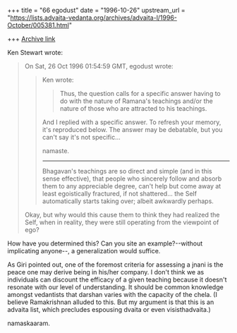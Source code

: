 +++
title = "66 egodust"
date = "1996-10-26"
upstream_url = "https://lists.advaita-vedanta.org/archives/advaita-l/1996-October/005381.html"

+++
[Archive link](https://lists.advaita-vedanta.org/archives/advaita-l/1996-October/005381.html)

Ken Stewart wrote:
> On Sat, 26 Oct 1996 01:54:59 GMT, egodust <egodust at DIGITAL.NET> wrote:
>
> >Ken wrote:
> >> Thus, the question calls for a specific answer having to do with the
> >> nature of Ramana's teachings and/or the nature of those who are
> >> attracted to his teachings.
> >>
> >
> >And I replied with a specific answer.  To refresh your memory, it's
> reproduced
> >below.  The answer may be debatable, but you can't say it's not specific...
> >
> >namaste.
> >
> >***************
> >
> >
> >Bhagavan's teachings are so direct and simple (and in this sense effective),
> >that people who sincerely follow and absorb them to any appreciable degree,
> >can't help but come away at least egoistically fractured, if not shattered...
> >the Self automatically starts taking over; albeit awkwardly perhaps.
>
> Okay, but why would this cause them to think they had realized the
> Self, when in reality, they were still operating from the viewpoint of
> ego?
>

How have you determined this?  Can you site an example?--without implicating
anyone--, a generalization would suffice.

As Giri pointed out, one of the foremost criteria for assessing a jnani is the
peace one may derive being in his/her company.  I don't think we as individuals
can discount the efficacy of a given teaching because it doesn't resonate with
our level of understanding.  It should be common knowledge amongst vedantists
that darshan varies with the capacity of the chela.  (I believe Ramakrishnan
alluded to this.  But my argument is that this is an advaita list, which
precludes espousing dvaita or even visisthadvaita.)

namaskaaram.

